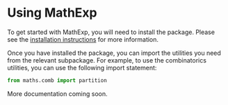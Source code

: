 # Using MathExp

To get started with MathExp, you will need to install the package. Please see the [installation instructions](installation.md) for more information.

Once you have installed the package, you can import the utilities you need from the relevant subpackage. For example, to use the combinatorics utilities, you can use the following import statement:

```python
from maths.comb import partition
```

More documentation coming soon.


